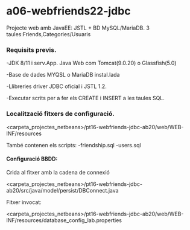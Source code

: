 # a06-webfriends22-jdbc
Projecte web amb JavaEE: JSTL + BD MySQL/MariaDB. 3 taules:Friends,Categories/Usuaris

### Requisits previs.

-JDK 8/11 i serv.App. Java Web com Tomcat(9.0.20) o Glassfish(5.0)

-Base de dades MYQSL o MariaDB instal.lada

-Llibreries driver JDBC oficial i JSTL 1.2.

-Executar scrits per a fer els CREATE i INSERT a les taules SQL.

### Localització fitxers de configuració.

<carpeta_projectes_netbeans>/pt16-webfriends-jdbc-ab20/web/WEB-INF/resources

També contenen els scripts:
-friendship.sql
-users.sql

#### Configuració BBDD:

Crida al fitxer amb la cadena de connexió

<carpeta_projectes_netbeans>/pt16-webfriends-jdbc-ab20/src/java/model/persist/DBConnect.java

Fitxer invocat:

<carpeta_projectes_netbeans>/pt16-webfriends-jdbc-ab20/web/WEB-INF/resources/database_config_lab.properties
